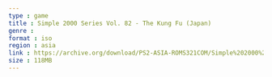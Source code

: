 ```yaml
---
type : game
title : Simple 2000 Series Vol. 82 - The Kung Fu (Japan)
genre : 
format : iso
region : asia
link : https://archive.org/download/PS2-ASIA-ROMS321COM/Simple%202000%20Series%20Vol.%2082%20-%20The%20Kung%20Fu%20%28Japan%29.7z
size : 118MB
---
```

